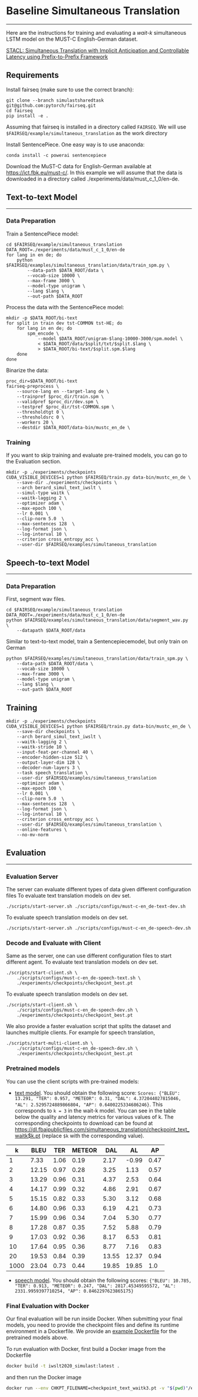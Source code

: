 # **Baseline Simultaneous Translation**
---

Here are the instructions for training and evaluating a *wait-k* simultaneous LSTM model on the MUST-C English-German dataset.

[STACL: Simultaneous Translation with Implicit Anticipation and Controllable Latency using Prefix-to-Prefix Framework](https://https://www.aclweb.org/anthology/P19-1289/)


## **Requirements**
Install fairseq (make sure to use the correct branch):
```
git clone --branch simulastsharedtask git@github.com:pytorch/fairseq.git
cd fairseq
pip install -e .
```

Assuming that fairseq is installed in a directory called `FAIRSEQ`. We will use `$FAIRSEQ/example/simultaneous_translation` as the work directory

Install SentencePiece. One easy way is to use anaconda:

```
conda install -c powerai sentencepiece
```

Download the MuST-C data for English-German available at https://ict.fbk.eu/must-c/.
In this example we will assume that the data is downloaded in a directory called ./experiments/data/must_c_1_0/en-de.


## **Text-to-text Model**
---
### Data Preparation
Train a SentencePiece model:
```shell
cd $FAIRSEQ/example/simultaneous_translation
DATA_ROOT=./experiments/data/must_c_1_0/en-de
for lang in en de; do
    python $FAIRSEQ/examples/simultaneous_translation/data/train_spm.py \
        --data-path $DATA_ROOT/data \
        --vocab-size 10000 \
        --max-frame 3000 \
        --model-type unigram \
        --lang $lang \
        --out-path $DATA_ROOT
```

Process the data with the SentencePiece model:
```shell
mkdir -p $DATA_ROOT/bi-text
for split in train dev tst-COMMON tst-HE; do
    for lang in en de; do
        spm_encode \
            --model $DATA_ROOT/unigram-$lang-10000-3000/spm.model \
            < $DATA_ROOT/data/$split/txt/$split.$lang \
            > $DATA_ROOT/bi-text/$split.spm.$lang
    done
done
```

Binarize the data:

```shell
proc_dir=$DATA_ROOT/bi-text
fairseq-preprocess \
    --source-lang en --target-lang de \
    --trainpref $proc_dir/train.spm \
    --validpref $proc_dir/dev.spm \
    --testpref $proc_dir/tst-COMMON.spm \
    --thresholdtgt 0 \
    --thresholdsrc 0 \
    --workers 20 \
    --destdir $DATA_ROOT/data-bin/mustc_en_de \
```

### Training

If you want to skip training and evaluate pre-trained models, you can go to the Evaluation section.


```shell
mkdir -p ./experiments/checkpoints
CUDA_VISIBLE_DEVICES=1 python $FAIRSEQ/train.py data-bin/mustc_en_de \
    --save-dir ./experiments/checkpoints \
    --arch berard_simul_text_iwslt \
    --simul-type waitk \
    --waitk-lagging 2 \
    --optimizer adam \
    --max-epoch 100 \
    --lr 0.001 \
    --clip-norm 5.0  \
    --max-sentences 128  \
    --log-format json \
    --log-interval 10 \
    --criterion cross_entropy_acc \
    --user-dir $FAIRSEQ/examples/simultaneous_translation
```

## **Speech-to-text Model**
---
### Data Preparation
First, segment wav files.
```shell 
cd $FAIRSEQ/example/simultaneous_translation
DATA_ROOT=./experiments/data/must_c_1_0/en-de
python $FAIRSEQ/examples/simultaneous_translation/data/segment_wav.py \
    --datapath $DATA_ROOT/data
```
Similar to text-to-text model, train a Sentencepiecemodel, but only train on German
```Shell
python $FAIRSEQ/examples/simultaneous_translation/data/train_spm.py \
    --data-path $DATA_ROOT/data \
    --vocab-size 10000 \
    --max-frame 3000 \
    --model-type unigram \
    --lang $lang \
    --out-path $DATA_ROOT
```
## Training
```shell
mkdir -p ./experiments/checkpoints
CUDA_VISIBLE_DEVICES=1 python $FAIRSEQ/train.py data-bin/mustc_en_de \
    --save-dir checkpoints \
    --arch berard_simul_text_iwslt \
    --waitk-lagging 2 \
    --waitk-stride 10 \
    --input-feat-per-channel 40 \
    --encoder-hidden-size 512 \
    --output-layer-dim 128 \
    --decoder-num-layers 3 \
    --task speech_translation \
    --user-dir $FAIRSEQ/examples/simultaneous_translation
    --optimizer adam \
    --max-epoch 100 \
    --lr 0.001 \
    --clip-norm 5.0  \
    --max-sentences 128  \
    --log-format json \
    --log-interval 10 \
    --criterion cross_entropy_acc \
    --user-dir $FAIRSEQ/examples/simultaneous_translation \
    --online-features \
    --no-mv-norm
```

## Evaluation
---
### Evaluation Server
The server can evaluate different types of data given different configuration files
To evaluate text translation models on dev set. 

``` shell
./scripts/start-server.sh ./scripts/configs/must-c-en_de-text-dev.sh
```
To evaluate speech translation models on dev set.
``` shell
./scripts/start-server.sh ./scripts/configs/must-c-en_de-speech-dev.sh
```

### Decode and Evaluate with Client
Same as the server, one can use different configuration files to start different agent.
To evaluate text translation models on dev set. 
```shell
./scripts/start-client.sh \
    ./scripts/configs/must-c-en_de-speech-text.sh \
    ./experiments/checkpoints/checkpoint_best.pt
```
To evaluate speech translation models on dev set. 
```shell
./scripts/start-client.sh \
    ./scripts/configs/must-c-en_de-speech-dev.sh \
    ./experiments/checkpoints/checkpoint_best.pt
```

We also provide a faster evaluation script that splits the dataset and launches multiple clients. For example for speech translation,
```shell
./scripts/start-multi-client.sh \
    ./scripts/configs/must-c-en_de-speech-dev.sh \
    ./experiments/checkpoints/checkpoint_best.pt
```

### Pretrained models

You can use the client scripts with pre-trained models:
* [text model](https://dl.fbaipublicfiles.com/simultaneous_translation/checkpoint_text_waitk3.pt). You should obtain the following score: `Scores: {"BLEU": 13.291, "TER": 0.957, "METEOR": 0.31, "DAL": 4.372044027815046, "AL": 2.5295724889866804, "AP": 0.6400225334686246}`. This corresponds to `k = 3` in the wait-k model. You can see in the table below the quality and latency metrics for various values of k. The corresponding checkpoints to download can be found at https://dl.fbaipublicfiles.com/simultaneous_translation/checkpoint_text_waitk$k.pt (replace `$k` with the corresponding value).

| k  | BLEU | TER | METEOR | DAL | AL | AP |
| -- | ---- | --- | ------ | --- | -- | -- |
| 1  | 7.33 | 1.06 | 0.19 | 2.17 | -0.99 | 0.47 |
| 2  | 12.15 | 0.97 | 0.28 | 3.25 | 1.13 | 0.57 |
| 3  | 13.29 | 0.96 | 0.31 | 4.37 | 2.53 | 0.64 |
| 4  | 14.17 | 0.99 | 0.32 | 4.86 | 2.91 | 0.67 |
| 5  | 15.15 | 0.82 | 0.33 | 5.30 | 3.12 | 0.68 |
| 6  | 14.80 | 0.96 | 0.33 | 6.19 | 4.21 | 0.73 |
| 7  | 15.99 | 0.96 | 0.34 | 7.04 | 5.30 | 0.77 |
| 8  | 17.28 | 0.87 | 0.35 | 7.52 | 5.88 | 0.79 |
| 9  | 17.03 | 0.92 | 0.36 | 8.17 | 6.53 | 0.81 |
| 10 | 17.64 | 0.95 | 0.36 | 8.77 | 7.16 | 0.83 |
| 20 | 19.53 | 0.84 | 0.39 | 13.55 | 12.37 | 0.94 |
| 1000 | 23.04 | 0.73 | 0.44 | 19.85 | 19.85 | 1.0 |


* [speech model](https://dl.fbaipublicfiles.com/simultaneous_translation/checkpoint_speech_waitk_lag5_stride10.pt). You should obtain the following scores: `{"BLEU": 10.785, "TER": 0.913, "METEOR": 0.247, "DAL": 2817.45349595572, "AL": 2331.9959397710254, "AP": 0.8462297623865175}`

### Final Evaluation with Docker
Our final evaluation will be run inside Docker. When submitting your final models, you need to provide the checkpoint
files and define its runtime environment in a Dockerfile. We provide an [example Dockerfile](../Dockerfile) for the
pretrained models above.

To run evaluation with Docker, first build a Docker image from the Dockerfile
```bash
docker build -t iwslt2020_simulast:latest .
```
and then run the Docker image
```bash
docker run --env CHKPT_FILENAME=checkpoint_text_waitk3.pt -v "$(pwd)"/experiments:/fairseq/experiments -it iwslt2020_simulast
```
